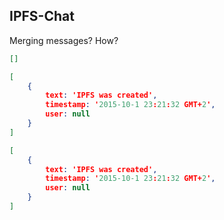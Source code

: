 ## IPFS-Chat

Merging messages? How?

```json
[]
```

```json
[
	{
		text: 'IPFS was created',
		timestamp: '2015-10-1 23:21:32 GMT+2',
		user: null
	}
]
```

```json
[
	{
		text: 'IPFS was created',
		timestamp: '2015-10-1 23:21:32 GMT+2',
		user: null
	}
]
```
